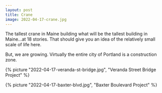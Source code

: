 ```yaml
---
layout: post
title: Crane
image: 2022-04-17-crane.jpg
---
```


The tallest crane in Maine building what will be the tallest building in Maine...at 18 stories. That should
give you an idea of the relatively small scale of life here.

<!--more-->

But, we are growing. Virtually the entire city of Portland is a construction zone.

{% picture "2022-04-17-veranda-st-bridge.jpg", "Veranda Street Bridge Project" %}

{% picture "2022-04-17-baxter-blvd.jpg", "Baxter Boulevard Project" %}
